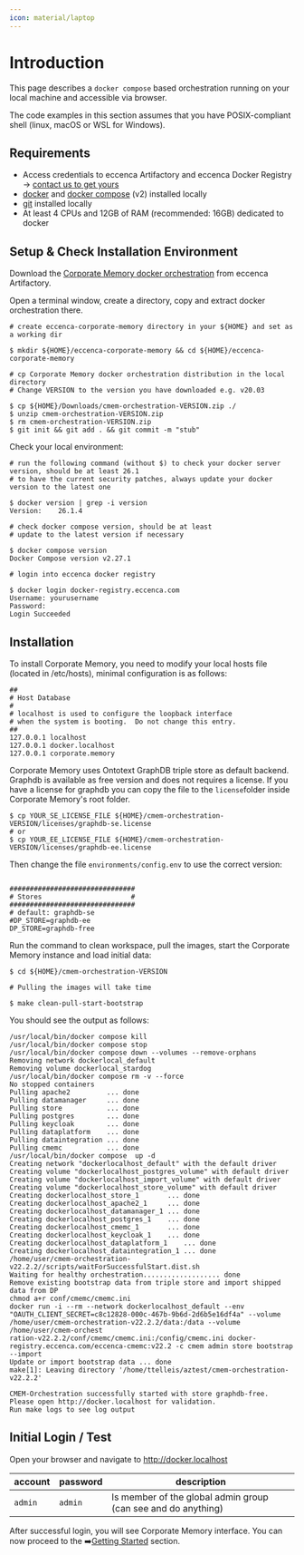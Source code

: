 ```yaml
---
icon: material/laptop
---
```

# Introduction

This page describes a `docker compose` based orchestration running on your local machine and accessible via browser.

The code examples in this section assumes that you have POSIX-compliant shell (linux, macOS or WSL for Windows).

## Requirements

-   Access credentials to eccenca Artifactory and eccenca Docker Registry → [contact us to get yours](https://eccenca.com/en/contact)
-   [docker](https://www.docker.com/) and [docker compose](https://docs.docker.com/compose/install/) (v2) installed locally
-   [git](https://git-scm.com/book/en/v2/Getting-Started-Installing-Git) installed locally
-   At least 4 CPUs and 12GB of RAM (recommended: 16GB) dedicated to docker

## Setup & Check Installation Environment

Download the [Corporate Memory docker orchestration](https://releases.eccenca.com/docker-orchestration/) from eccenca Artifactory.

Open a terminal window, create a directory, copy and extract docker orchestration there.

```shell-session
# create eccenca-corporate-memory directory in your ${HOME} and set as a working dir

$ mkdir ${HOME}/eccenca-corporate-memory && cd ${HOME}/eccenca-corporate-memory

# cp Corporate Memory docker orchestration distribution in the local directory
# Change VERSION to the version you have downloaded e.g. v20.03

$ cp ${HOME}/Downloads/cmem-orchestration-VERSION.zip ./
$ unzip cmem-orchestration-VERSION.zip
$ rm cmem-orchestration-VERSION.zip
$ git init && git add . && git commit -m "stub"
```

Check your local environment:

```shell-session
# run the following command (without $) to check your docker server version, should be at least 26.1
# to have the current security patches, always update your docker version to the latest one

$ docker version | grep -i version
Version:    26.1.4

# check docker compose version, should be at least 
# update to the latest version if necessary

$ docker compose version
Docker Compose version v2.27.1

# login into eccenca docker registry

$ docker login docker-registry.eccenca.com
Username: yourusername
Password:
Login Succeeded
```

## Installation

To install Corporate Memory, you need to modify your local hosts file (located in /etc/hosts), minimal configuration is as follows:

```text
##
# Host Database
#
# localhost is used to configure the loopback interface
# when the system is booting.  Do not change this entry.
##
127.0.0.1 localhost
127.0.0.1 docker.localhost
127.0.0.1 corporate.memory
```

Corporate Memory uses Ontotext GraphDB triple store as default backend. Graphdb is available as free version and does not requires a license. If you have a license for graphdb you can copy the file to the ```license```folder inside Corporate Memory's root folder.

```shell-session
$ cp YOUR_SE_LICENSE_FILE ${HOME}/cmem-orchestration-VERSION/licenses/graphdb-se.license
# or
$ cp YOUR_EE_LICENSE_FILE ${HOME}/cmem-orchestration-VERSION/licenses/graphdb-ee.license
```

Then change the file ```environments/config.env``` to use the correct version:

```text

###############################
# Stores                      #
###############################
# default: graphdb-se
#DP_STORE=graphdb-ee
DP_STORE=graphdb-free

```

Run the command to clean workspace, pull the images, start the Corporate Memory instance and load initial data:

```shell-session
$ cd ${HOME}/cmem-orchestration-VERSION

# Pulling the images will take time

$ make clean-pull-start-bootstrap
```

You should see the output as follows:

```shell-session
/usr/local/bin/docker compose kill
/usr/local/bin/docker compose stop
/usr/local/bin/docker compose down --volumes --remove-orphans
Removing network dockerlocal_default
Removing volume dockerlocal_stardog
/usr/local/bin/docker compose rm -v --force
No stopped containers
Pulling apache2         ... done
Pulling datamanager     ... done
Pulling store           ... done
Pulling postgres        ... done
Pulling keycloak        ... done
Pulling dataplatform    ... done
Pulling dataintegration ... done
Pulling cmemc           ... done
/usr/local/bin/docker compose  up -d
Creating network "dockerlocalhost_default" with the default driver
Creating volume "dockerlocalhost_postgres_volume" with default driver
Creating volume "dockerlocalhost_import_volume" with default driver
Creating volume "dockerlocalhost_store_volume" with default driver
Creating dockerlocalhost_store_1       ... done
Creating dockerlocalhost_apache2_1     ... done
Creating dockerlocalhost_datamanager_1 ... done
Creating dockerlocalhost_postgres_1    ... done
Creating dockerlocalhost_cmemc_1       ... done
Creating dockerlocalhost_keycloak_1    ... done
Creating dockerlocalhost_dataplatform_1    ... done
Creating dockerlocalhost_dataintegration_1 ... done
/home/user/cmem-orchestration-v22.2.2//scripts/waitForSuccessfulStart.dist.sh
Waiting for healthy orchestration................... done
Remove existing bootstrap data from triple store and import shipped data from DP
chmod a+r conf/cmemc/cmemc.ini
docker run -i --rm --network dockerlocalhost_default --env "OAUTH_CLIENT_SECRET=c8c12828-000c-467b-9b6d-2d6b5e16df4a" --volume /home/user/cmem-orchestration-v22.2.2/data:/data --volume /home/user/cmem-orchest
ration-v22.2.2/conf/cmemc/cmemc.ini:/config/cmemc.ini docker-registry.eccenca.com/eccenca-cmemc:v22.2 -c cmem admin store bootstrap --import
Update or import bootstrap data ... done
make[1]: Leaving directory '/home/ttelleis/aztest/cmem-orchestration-v22.2.2'

CMEM-Orchestration successfully started with store graphdb-free.
Please open http://docker.localhost for validation.
Run make logs to see log output
```

## Initial Login / Test

Open your browser and navigate to <http://docker.localhost>

| account | password | description                                                                                 |
| ------- | -------- | ------------------------------------------------------------------------------------------- |
| `admin` | `admin`  | Is member of the global admin group (can see and do anything)                               |

After successful login, you will see Corporate Memory interface. You can now proceed to the :arrow_right:[Getting Started](../../../getting-started/index.md) section.
